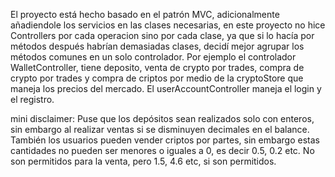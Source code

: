 El proyecto está hecho basado en el patrón MVC, adicionalmente añadiendole los servicios en las clases necesarias, en este proyecto no hice
Controllers por cada operacion sino por cada clase, ya que si lo hacía por métodos después habrían demasiadas clases, decidí mejor agrupar los métodos 
comunes en un solo controlador. Por ejemplo el controlador WalletController, tiene deposito, venta de crypto por trades, compra de crypto por trades y compra 
de criptos por medio de la cryptoStore que maneja los precios del mercado. 
El userAccountController maneja el login y el registro.

mini disclaimer: Puse que los depósitos sean realizados solo con enteros, sin embargo al realizar ventas si se disminuyen decimales en el balance.
También los usuarios pueden vender criptos por partes, sin embargo estas cantidades no pueden ser menores o iguales a 0, es decir 0.5, 0.2 etc. No
son permitidos para la venta, pero 1.5, 4.6 etc, si son permitidos.
